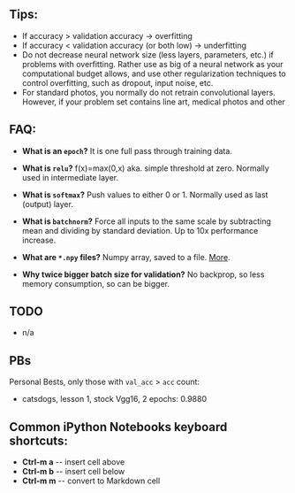 ## Tips:
* If accuracy > validation accuracy -> overfitting
* If accuracy < validation accuracy (or both low) -> underfitting
* Do not decrease neural network size (less layers, parameters, etc.) if problems with overfitting. Rather use as big of a neural network as your computational budget allows, and use other regularization techniques to control overfitting, such as dropout, input noise, etc.
* For standard photos, you normally do not retrain convolutional layers. However, if your problem set contains line art, medical photos and other


## FAQ:

- **What is an `epoch`?** It is one full pass through training data.
- **What is `relu`?** f(x)=max(0,x) aka. simple threshold at zero. Normally used in intermediate layer.
- **What is `softmax`?** Push values to either 0 or 1. Normally used as last (output) layer.
- **What is `batchnorm`?** Force all inputs to the same scale by subtracting mean and dividing by standard deviation. Up to 10x performance increase.

- **What are `*.npy` files?** Numpy array, saved to a file. [More](https://stackoverflow.com/questions/4090080/what-is-the-way-data-is-stored-in-npy).
- **Why twice bigger batch size for validation?** No backprop, so less memory consumption, so can be bigger.


## TODO

- n/a


## PBs

Personal Bests, only those with `val_acc` > `acc` count:

* catsdogs, lesson 1, stock Vgg16, 2 epochs: 0.9880


## Common iPython Notebooks keyboard shortcuts:

- **Ctrl-m a** -- insert cell above
- **Ctrl-m b** -- insert cell below
- **Ctrl-m m** -- convert to Markdown cell

